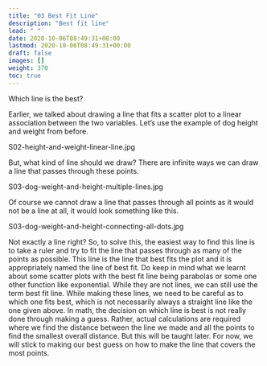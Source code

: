 ```yaml
---
title: "03 Best Fit Line"
description: "Best fit line"
lead: " "
date: 2020-10-06T08:49:31+00:00
lastmod: 2020-10-06T08:49:31+00:00
draft: false
images: []
weight: 370
toc: true
---
```


Which line is the best?

Earlier, we talked about drawing a line that fits a scatter plot to a linear association between the two variables. Let’s use the example of dog height and weight from before. 

S02-height-and-weight-linear-line.jpg



But, what kind of line should we draw? There are infinite ways we can draw a line that passes through these points. 

S03-dog-weight-and-height-multiple-lines.jpg




Of course we cannot draw a line that passes through all points as it would not be a line at all, it would look something like this. 


S03-dog-weight-and-height-connecting-all-dots.jpg




Not exactly a line right?
So, to solve this, the easiest way to find this line is to take a ruler and try to fit the line that passes through as many of the points as possible. This line is the line that best fits the plot and it is appropriately named the line of best fit. 
Do keep in mind what we learnt about some scatter plots with the best fit line being parabolas or some one other function like exponential. While they are not lines, we can still use the term best fit line. While making these lines, we need to be careful as to which one fits best, which is not necessarily always a straight line like the one given above.
In math, the decision on which line is best is not really done through making a guess. Rather, actual calculations are required where we find the distance between the line we made and all the points to find the smallest overall distance. But this will be taught later. For now, we will stick to making our best guess on how to make the line that covers the most points. 
